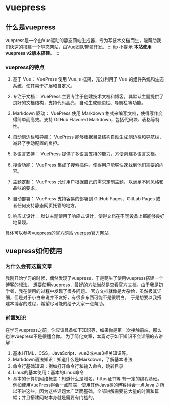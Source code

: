 # vuepress

## 什么是vuepress

vuepress是一个由Vue驱动的静态网站生成器，专为写技术文档而生，能帮助我们快速的搭建一个静态网站，由Vue团队带领开发。
::: tip 小提示
**本站使用vuepress v2版本搭建。**
:::

### vuepress的特点

1. 基于 Vue： VuePress 使用 Vue.js 框架，充分利用了 Vue 的组件系统和生态系统，使其易于扩展和自定义。

2. 专注于文档： VuePress 主要专注于创建技术文档和博客。其默认主题提供了良好的文档结构，支持代码高亮、自动生成侧边栏、导航栏等功能。

3. Markdown 驱动： VuePress 使用 Markdown 格式来编写文档，使得写作变得简单而高效。支持 GitHub Flavored Markdown，包括代码块、表格等特性。

4. 自动侧边栏和导航： VuePress 能够根据目录结构自动生成侧边栏和导航栏，减轻了手动配置的负担。

5. 多语言支持： VuePress 提供了多语言支持的能力，方便创建多语言文档。

6. 搜索功能： VuePress 集成了搜索插件，使得用户能够快速找到他们需要的内容。

7. 主题定制： VuePress 允许用户根据自己的需求定制主题，以满足不同风格和品味的要求。

8. 自动部署： VuePress 支持容易的部署到 GitHub Pages、GitLab Pages 或者任何支持静态网页托管的地方。

9. 响应式设计： 默认主题使用了响应式设计，使得文档在不同设备上都能够良好地呈现。

具体可以参考vuepress的官方网站 [vueress官方网站](https://v2.vuepress.vuejs.org)

## vuepress如何使用

### 为什么会有这篇文章

我刚开始学习的时候，偶然发现了vuepress，于是萌生了使用vuepress搭建一个博客的想法。
想要使用vuepress，最好的方法当然是查看官方文档。由于我是初学者，我在使用的过程中发现了很多问题。
官方文档就像是大杂烩，虽然极其详细，但是对于小白来说并不友好，有很多东西可能不是很明白。
于是想要以我搭建本博客的过程，希望尽可能的给予大家一点帮助。

### 前置知识

在学习vuepress之前，你应该具备如下知识等，如果你是第一次接触前端，那么也许vuepress不是很适合你。
为了简化文章，本篇对于如下知识不会详细的去讲解：

1. 基本HTML，CSS，JavaScript，vue2或vue3相关知识等。
2. Markdown语法知识：知道什么是Markdown，了解基本语法
3. 命令行基础知识：例如打开命令行和输入命令，跳转目录
4. Linux的基本使用：基本的Linux命令
5. 基本的计算机网络概念：知道什么是域名，https证书等
有一定的编程基础。例如使用VuePress得会一点前端，使用其他Java类的博客得会一点Java
之所以不讲这些，因为这些话题太广泛而基础，全部讲解需要花大量的时间和篇幅；并且搭建网站本身就是需要有门槛的。
